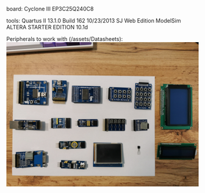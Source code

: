 board: 
    Cyclone III EP3C25Q240C8

tools: 
    Quartus II 13.1.0 Build 162 10/23/2013 SJ Web Edition
    ModelSim ALTERA STARTER EDITION 10.1d



Peripherals to work with (/assets/Datasheets):
 ![modules_to_work_with_1](/assets_global/module_boards/_Periphery.jpg)

